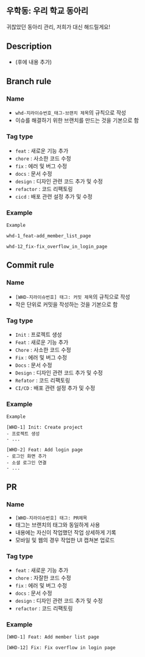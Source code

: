 ## 우학동: 우리 학교 동아리

귀찮았던 동아리 관리, 저희가 대신 해드릴게요!

## Description

- (후에 내용 추가)

## Branch rule

### Name

- `whd-지라이슈번호_태그-브랜치 제목`의 규칙으로 작성
- 이슈를 해결하기 위한 브랜치를 만드는 것을 기본으로 함

### Tag type

- `feat` : 새로운 기능 추가
- `chore` : 사소한 코드 수정
- `fix` : 에러 및 버그 수정
- `docs` : 문서 수정
- `design` : 디자인 관련 코드 추가 및 수정
- `refactor` : 코드 리팩토링
- `cicd` : 배포 관련 설정 추가 및 수정

### Example

```
Example

whd-1_feat-add_member_list_page

whd-12_fix-fix_overflow_in_login_page
```

## Commit rule

### Name

- `[WHD-지라이슈번호] 태그: 커밋 제목`의 규칙으로 작성
- 작은 단위로 커밋을 작성하는 것을 기본으로 함

### Tag type

- `Init` : 프로젝트 생성
- `Feat` : 새로운 기능 추가
- `Chore` : 사소한 코드 수정
- `Fix` : 에러 및 버그 수정
- `Docs` : 문서 수정
- `Design` : 디자인 관련 코드 추가 및 수정
- `Refator` : 코드 리팩토링
- `CI/CD` : 배포 관련 설정 추가 및 수정

### Example

```
Example

[WHD-1] Init: Create project
- 프로젝트 생성
- ...

[WHD-2] Feat: Add login page
- 로그인 화면 추가
- 소셜 로그인 연결
- ...
```

## PR

### Name

- `[WHD-지라이슈번호] 태그: PR제목`
- 태그는 브랜치의 태그와 동일하게 사용
- 내용에는 자신이 작업했던 작업 상세하게 기록
- 모바일 및 웹의 경우 작업한 UI 캡쳐본 업로드

### Tag type

- `feat` : 새로운 기능 추가
- `chore` : 자잘한 코드 수정
- `fix` : 에러 및 버그 수정
- `docs` : 문서 수정
- `design` : 디자인 관련 코드 추가 및 수정
- `refactor` : 코드 리팩토링

### Example

```
[WHD-1] Feat: Add member list page

[WHD-12] Fix: Fix overflow in login page
```
